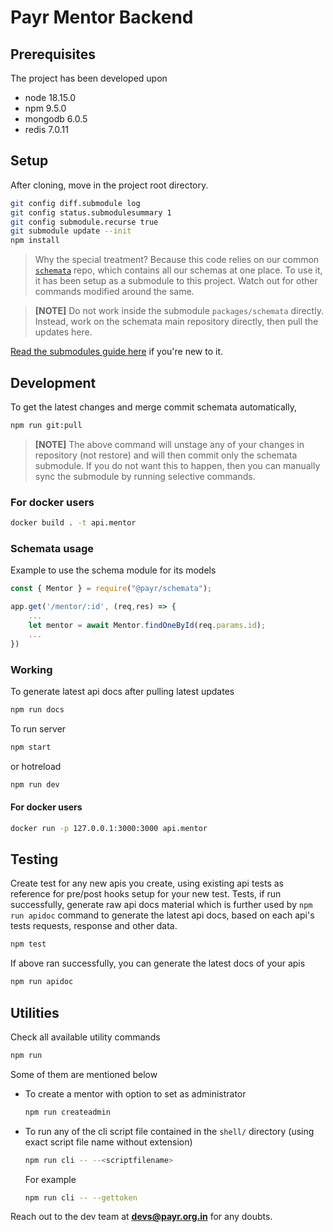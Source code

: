 # Payr Mentor Backend

## Prerequisites

The project has been developed upon

- node 18.15.0
- npm 9.5.0
- mongodb 6.0.5
- redis 7.0.11

## Setup

After cloning, move in the project root directory.

```bash
git config diff.submodule log
git config status.submodulesummary 1
git config submodule.recurse true
git submodule update --init
npm install
```

> Why the special treatment?
Because this code relies on our common [`schemata`](https://gitlab.com/payrletsplanit/schemata) repo, which contains all our schemas at one place. To use it, it has been setup as a submodule to this project.
Watch out for other commands modified around the same.

>**[NOTE]** Do not work inside the submodule `packages/schemata` directly. Instead, work on the schemata main repository directly, then pull the updates here.

[Read the submodules guide here](https://git-scm.com/book/en/v2/Git-Tools-Submodules) if you're new to it.

## Development

To get the latest changes and merge commit schemata automatically,

```bash
npm run git:pull
```
>**[NOTE]** The above command will unstage any of your changes in repository (not restore) and will then commit only the schemata submodule. If you do not want this to happen, then you can manually sync the submodule by running selective commands.


### For docker users

```bash
docker build . -t api.mentor
```

### Schemata usage

Example to use the schema module for its models

```js
const { Mentor } = require("@payr/schemata");

app.get('/mentor/:id', (req,res) => {
    ...
    let mentor = await Mentor.findOneById(req.params.id);
    ...
})
```

### Working

To generate latest api docs after pulling latest updates

```bash
npm run docs
```

To run server

```bash
npm start
```

or hotreload

```bash
npm run dev
```

#### For docker users

```bash
docker run -p 127.0.0.1:3000:3000 api.mentor
```

## Testing

Create test for any new apis you create, using existing api tests as reference for pre/post hooks setup for your new test.
Tests, if run successfully, generate raw api docs material which is further used by `npm run apidoc` command to generate the latest api docs, based on each api's tests requests, response and other data.

```bash
npm test
```

If above ran successfully, you can generate the latest docs of your apis

```bash
npm run apidoc
```

## Utilities

Check all available utility commands

```bash
npm run
```

Some of them are mentioned below

- To create a mentor with option to set as administrator

    ```bash
    npm run createadmin 
    ```

- To run any of the cli script file contained in the `shell/` directory (using exact script file name without extension)

    ```bash
    npm run cli -- --<scriptfilename>
    ```
    For example

    ```bash
    npm run cli -- --gettoken 
    ```

Reach out to the dev team at **[devs@payr.org.in](mailto:devs@payr.org.in)** for any doubts.